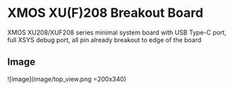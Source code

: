# XMOS XU(F)208 Breakout Board

XMOS XU208/XUF208 series minimal system board with USB Type-C port, full XSYS debug port, all pin already breakout to edge of the board

## Image

![image](image/top_view.png =200x340)
